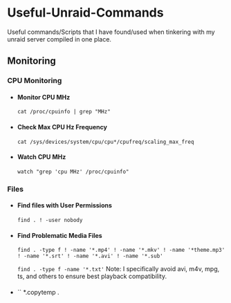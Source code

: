 # Useful-Unraid-Commands
Useful commands/Scripts that I have found/used when tinkering with my unraid server compiled in one place.  

## Monitoring
### CPU Monitoring

 - #### Monitor CPU MHz
   `cat /proc/cpuinfo | grep "MHz" `

- #### Check Max CPU Hz Frequency
  `cat /sys/devices/system/cpu/cpu*/cpufreq/scaling_max_freq `
  
- #### Watch CPU MHz
  `watch "grep 'cpu MHz' /proc/cpuinfo"`

### Files

- #### Find files with User Permissions
  `find . ! -user nobody`

- #### Find Problematic Media Files
  `find . -type f ! -name '*.mp4' ! -name '*.mkv' ! -name '*theme.mp3' ! -name '*.srt' ! -name '*.avi' ! -name '*.sub'`
  
  `find . -type f -name '*.txt'`
  Note: I specifically avoid avi, m4v, mpg, ts, and others to ensure best playback compatibility.
  
- #### 
  ``
*.copytemp .
